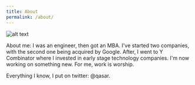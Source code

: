 ```yaml
---
title: About
permalink: /about/
---
```


![alt text](https://fortunedotcom.files.wordpress.com/2015/08/dscf3406.jpg?w=840&h=485&crop=1 "Logo Title Text 1")

About me: I was an engineer, then got an MBA. I've started two companies, with the second one being acquired by Google. After, I went to Y Combinator where I invested in early stage technology companies. I'm now working on something new. For me, work is worship. 

Everything I know, I put on twitter: @qasar. 



